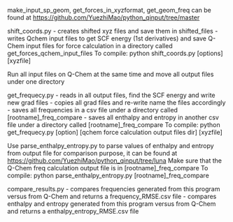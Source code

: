 make_input_sp_geom, get_forces_in_xyzformat, get_geom_freq can be found at https://github.com/YuezhiMao/python_qinput/tree/master

shift_coords.py - creates shifted xyz files and save them in shifted_files
                - writes Qchem input files to get SCF energy (1st derivatives) and save Q-Chem input files for force calculation in a directory called get_forces_qchem_input_files
    To compile: python shift_coords.py [options] [xyzfile]            

Run all input files on Q-Chem at the same time and move all output files under one directory 

get_frequecy.py - reads in all output files, find the SCF energy and write new grad files
                - copies all grad files and re-write name the files accordingly 
                - saves all frequencies in a csv file under a directory called [rootname]_freq_compare
                - saves all enthalpy and entropy in another csv file under a directory called [rootname]_freq_compare
    To compile: python get_frequecy.py [option] [qchem force calculation output files dir] [xyzfile]

Use parse_enthalpy_entropy.py to parse values of enthalpy and entropy from output file for comparison purpose, it can be found at https://github.com/YuezhiMao/python_qinput/tree/luna
Make sure that the Q-Chem freq calculation output file is in [rootname]_freq_compare
    To compile: python parse_enthalpy_entropy.py [rootname]_freq_compare

compare_results.py - compares frequencies generated from this program versus from Q-Chem and returns a frequency_RMSE.csv file
                   - compares enthalpy and entropy generated from this program versus from Q-Chem and returns a enthalpy_entropy_RMSE.csv file
